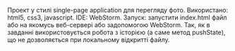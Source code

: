 Проект у стилі single-page application для перегляду фото.
Використано: html5, css3, javascript.
IDE: WebStorm.
Запуск: запустити index.html файл або на якомусь веб-сервері або задопомогою WebStorm.
Так, як в завданні використовується робота з історією (а саме метод pushState),
що не дозволяється при локальному відкритті файлу.